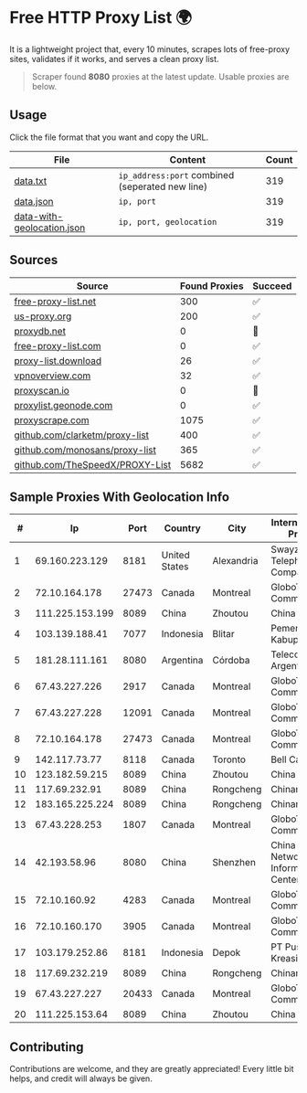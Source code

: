 
# Free HTTP Proxy List 🌍

It is a lightweight project that, every 10 minutes, scrapes lots of free-proxy sites, validates if it works, and serves a clean proxy list.


> Scraper found **8080** proxies at the latest update. Usable proxies are below.

## Usage

Click the file format that you want and copy the URL.


|File|Content|Count|
|----|-------|-----|
|[data.txt](https://raw.githubusercontent.com/themiralay/Proxy-List-World/master/data.txt)|`ip_address:port` combined (seperated new line)|319|
|[data.json](https://raw.githubusercontent.com/themiralay/Proxy-List-World/master/data.json)|`ip, port`|319|
|[data-with-geolocation.json](https://raw.githubusercontent.com/themiralay/Proxy-List-World/master/data-with-geolocation.json)|`ip, port, geolocation`|319|

## Sources

|Source|Found Proxies|Succeed|
|------|-------------|-------|
|[free-proxy-list.net](https://free-proxy-list.net)|300|✅|
|[us-proxy.org](https://www.us-proxy.org)|200|✅|
|[proxydb.net](http://proxydb.net)|0|🚫|
|[free-proxy-list.com](https://free-proxy-list.com/?page=&port=&type%5B%5D=http&type%5B%5D=https&up_time=0&search=Search)|0|✅|
|[proxy-list.download](https://www.proxy-list.download/HTTP)|26|✅|
|[vpnoverview.com](https://vpnoverview.com/privacy/anonymous-browsing/free-proxy-servers)|32|✅|
|[proxyscan.io](https://www.proxyscan.io)|0|🚫|
|[proxylist.geonode.com](https://proxylist.geonode.com/api/proxy-list?limit=300&page=1&sort_by=lastChecked&sort_type=desc&protocols=http,https)|0|✅|
|[proxyscrape.com](https://api.proxyscrape.com/v2/?request=displayproxies&protocol=http&timeout=10000&country=all&ssl=all&anonymity=all)|1075|✅|
|[github.com/clarketm/proxy-list](https://raw.githubusercontent.com/clarketm/proxy-list/master/proxy-list-raw.txt)|400|✅|
|[github.com/monosans/proxy-list](https://raw.githubusercontent.com/monosans/proxy-list/main/proxies/http.txt)|365|✅|
|[github.com/TheSpeedX/PROXY-List](https://raw.githubusercontent.com/TheSpeedX/PROXY-List/master/http.txt)|5682|✅|


## Sample Proxies With Geolocation Info

|#|Ip|Port|Country|City|Internet Service Provider|
|-|--|----|-------|----|-------------------------|
|1|69.160.223.129|8181|United States|Alexandria|Swayzee Telephone Company, Inc.|
|2|72.10.164.178|27473|Canada|Montreal|GloboTech Communications|
|3|111.225.153.199|8089|China|Zhoutou|China Telecom|
|4|103.139.188.41|7077|Indonesia|Blitar|Pemerintah Kabupaten Blitar|
|5|181.28.111.161|8080|Argentina|Córdoba|Telecom Argentina S.A|
|6|67.43.227.226|2917|Canada|Montreal|GloboTech Communications|
|7|67.43.227.228|12091|Canada|Montreal|GloboTech Communications|
|8|72.10.164.178|27473|Canada|Montreal|GloboTech Communications|
|9|142.117.73.77|8118|Canada|Toronto|Bell Canada|
|10|123.182.59.215|8089|China|Zhoutou|China Telecom|
|11|117.69.232.91|8089|China|Rongcheng|Chinanet|
|12|183.165.225.224|8089|China|Rongcheng|Chinanet|
|13|67.43.228.253|1807|Canada|Montreal|GloboTech Communications|
|14|42.193.58.96|8080|China|Shenzhen|China Internet Network Information Center|
|15|72.10.160.92|4283|Canada|Montreal|GloboTech Communications|
|16|72.10.160.170|3905|Canada|Montreal|GloboTech Communications|
|17|103.179.252.86|8181|Indonesia|Depok|PT Pusaka Kreasi Mandiri|
|18|117.69.232.219|8089|China|Rongcheng|Chinanet|
|19|67.43.227.227|20433|Canada|Montreal|GloboTech Communications|
|20|111.225.153.64|8089|China|Zhoutou|China Telecom|



## Contributing

Contributions are welcome, and they are greatly appreciated! Every
little bit helps, and credit will always be given.

